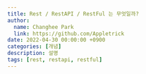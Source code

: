 ```yaml
---
title: Rest / RestAPI / RestFul 는 무엇일까?
author:
  name: Changhee Park
  link: https://github.com/Appletrick
date: 2022-04-30 00:00:00 +0900
categories: [개념]
description: 설명
tags: [rest, restapi, restful]
---
```

